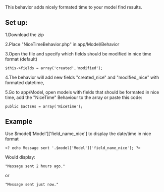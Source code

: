 This behavior adds nicely formated time to your model find results.

## Set up:

1.Download the zip

2.Place "NiceTimeBehavior.php" in app/Model/Behavior

3.Open the file and specify which fields should be modified in nice time format (default)

	$this->fields = array('created','modified');

4.The behavior will add new fields "created_nice" and "modified_nice" with formated datetime,

5.Go to app/Model, open models with fields that should be formated in nice time, add the "NiceTime" Behaviour to the array or paste this code:

    public $actsAs = array('NiceTime');

## Example

Use $model['Model']['field_name_nice'] to display the date/time in nice format

```
<? echo Message sent '.$model['Model']['field_name_nice']; ?>
```

Would display:

```
"Message sent 2 hours ago."
```
or
```
"Message sent just now."
```